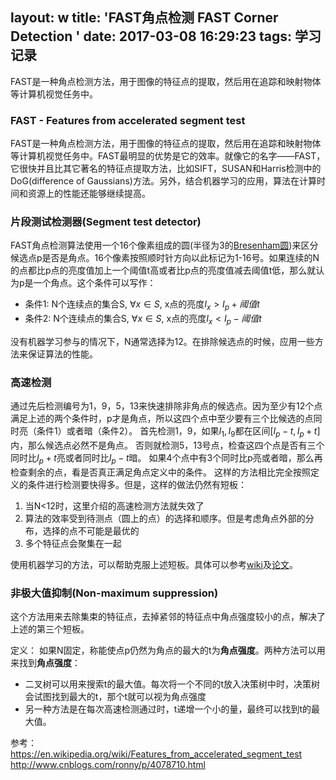 layout: w
title: 'FAST角点检测 FAST Corner Detection '
date: 2017-03-08 16:29:23
tags: 学习记录
---

FAST是一种角点检测方法，用于图像的特征点的提取，然后用在追踪和映射物体等计算机视觉任务中。
<!--more-->

### FAST - Features from accelerated segment test
FAST是一种角点检测方法，用于图像的特征点的提取，然后用在追踪和映射物体等计算机视觉任务中。FAST最明显的优势是它的效率。就像它的名字——FAST，它很快并且比其它著名的特征点提取方法，比如SIFT，SUSAN和Harris检测中的DoG(difference of Gaussians)方法。另外，结合机器学习的应用，算法在计算时间和资源上的性能还能够继续提高。

### 片段测试检测器(Segment test detector)
FAST角点检测算法使用一个16个像素组成的圆(半径为3的[Bresenham圆](https://en.wikipedia.org/wiki/Midpoint_circle_algorithm))来区分候选点p是否是角点。16个像素按照顺时针方向以此标记为1-16号。如果连续的N的点都比p点的亮度值加上一个阈值t高或者比p点的亮度值减去阈值t低，那么就认为p是一个角点。这个条件可以写作：

- 条件1: N个连续点的集合S, $\forall x \in S$, x点的亮度$I_x>I_p + 阈值t$
- 条件2: N个连续点的集合S, $\forall x \in S$, x点的亮度$I_x<I_p - 阈值t$

没有机器学习参与的情况下，N通常选择为12。在排除候选点的时候，应用一些方法来保证算法的性能。

### 高速检测
通过先后检测编号为1，9，5，13来快速排除非角点的候选点。因为至少有12个点满足上述的两个条件时，p才是角点，所以这四个点中至少要有三个比候选的点同时亮（条件1）或者暗（条件2）。
首先检测1，9，如果$I_1, I_9$都在区间$[I_p - t, I_p + t]$内，那么候选点必然不是角点。
否则就检测5，13号点，检查这四个点是否有三个同时比$I_p + t$亮或者同时比$I_p - t$暗。
如果4个点中有3个同时比p亮或者暗，那么再检查剩余的点，看是否真正满足角点定义中的条件。
这样的方法相比完全按照定义的条件进行检测要快得多。但是，这样的做法仍然有短板：
1. 当N<12时，这里介绍的高速检测方法就失效了
2. 算法的效率受到待测点（圆上的点）的选择和顺序。但是考虑角点外部的分布，选择的点不可能是最优的
3. 多个特征点会聚集在一起

使用机器学习的方法，可以帮助克服上述短板。具体可以参考[wiki](https://en.wikipedia.org/wiki/Features_from_accelerated_segment_test)及[论文](http://lanl.arxiv.org/pdf/0810.2434)。

### 非极大值抑制(Non-maximum suppression)
这个方法用来去除集束的特征点，去掉紧邻的特征点中角点强度较小的点，解决了上述的第三个短板。

定义： 如果N固定，称能使点p仍然为角点的最大的t为**角点强度**。两种方法可以用来找到**角点强度**：

- 二叉树可以用来搜索t的最大值。每次将一个不同的t放入决策树中时，决策树会试图找到最大的t，那个t就可以视为角点强度
- 另一种方法是在每次高速检测通过时，t递增一个小的量，最终可以找到t的最大值。


参考：
https://en.wikipedia.org/wiki/Features_from_accelerated_segment_test
http://www.cnblogs.com/ronny/p/4078710.html